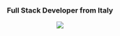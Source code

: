 <h3 align="center">Full Stack Developer from Italy</h3>



<div id="header" align="center"> 
<p><img src="https://media.giphy.com/media/NTur7XlVDUdqM/giphy.gif"></p>

</div>
